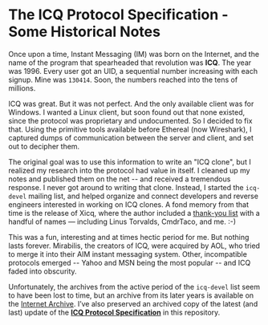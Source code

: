 # The ICQ Protocol Specification - Some Historical Notes

Once upon a time, Instant Messaging (IM) was born on the Internet, and the name
of the program that spearheaded that revolution was **ICQ**. The year was 1996.
Every user got an UID, a sequential number increasing with each signup. Mine
was `130414`. Soon, the numbers reached into the tens of millions.

ICQ was great. But it was not perfect. And the only available client was for
Windows. I wanted a Linux client, but soon found out that none existed, since
the protocol was proprietary and undocumented. So I decided to fix that. Using
the primitive tools available before Ethereal (now Wireshark), I captured dumps
of communication between the server and client, and set out to decipher them.

The original goal was to use this information to write an "ICQ clone", but I
realized my research into the protocol had value in itself. I cleaned up my
notes and published them on the net -- and received a tremendous response. I
never got around to writing that clone. Instead, I started the `icq-devel`
mailing list, and helped organize and connect developers and reverse engineers
interested in working on ICQ clones. A fond memory from that time is the
release of Xicq, where the author included a [thank-you list](xicq-readme.txt)
with a handful of names — including Linus Torvalds, CmdrTaco, and me. :-)

This was a fun, interesting and at times hectic period for me. But nothing
lasts forever. Mirabilis, the creators of ICQ, were acquired by AOL, who tried
to merge it into their AIM instant messaging system. Other, incompatible
protocols emerged -- Yahoo and MSN being the most popular -- and ICQ faded into
obscurity.

Unfortunately, the archives from the active period of the `icq-devel` list seem
to have been lost to time, but an archive from its later years is available on
the [Internet
Archive](https://web.archive.org/web/20091023184158/http://vic20.blipp.com/pipermail/icq-devel/).
I’ve also preserved an archived copy of the latest (and last) update of the
**[ICQ Protocol Specification](icq091.txt)** in this repository.
